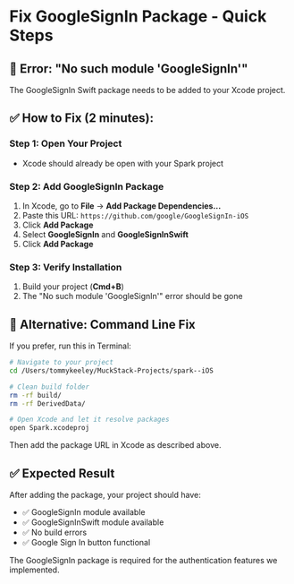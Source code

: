 # Fix GoogleSignIn Package - Quick Steps

## 🚨 Error: "No such module 'GoogleSignIn'"

The GoogleSignIn Swift package needs to be added to your Xcode project.

## ✅ How to Fix (2 minutes):

### Step 1: Open Your Project
- Xcode should already be open with your Spark project

### Step 2: Add GoogleSignIn Package
1. In Xcode, go to **File** → **Add Package Dependencies...**
2. Paste this URL: `https://github.com/google/GoogleSignIn-iOS`
3. Click **Add Package**
4. Select **GoogleSignIn** and **GoogleSignInSwift** 
5. Click **Add Package**

### Step 3: Verify Installation
1. Build your project (**Cmd+B**)
2. The "No such module 'GoogleSignIn'" error should be gone

## 🔧 Alternative: Command Line Fix

If you prefer, run this in Terminal:

```bash
# Navigate to your project
cd /Users/tommykeeley/MuckStack-Projects/spark--iOS

# Clean build folder
rm -rf build/
rm -rf DerivedData/

# Open Xcode and let it resolve packages
open Spark.xcodeproj
```

Then add the package URL in Xcode as described above.

## ✅ Expected Result

After adding the package, your project should have:
- ✅ GoogleSignIn module available
- ✅ GoogleSignInSwift module available  
- ✅ No build errors
- ✅ Google Sign In button functional

The GoogleSignIn package is required for the authentication features we implemented.